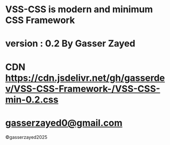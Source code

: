 VSS-CSS is modern and minimum CSS Framework 
=============================================
version : 0.2
By Gasser Zayed
==============
CDN https://cdn.jsdelivr.net/gh/gasserdev/VSS-CSS-Framework-/VSS-CSS-min-0.2.css
===========
gasserzayed0@gmail.com
====================
©gasserzayed2025

